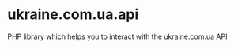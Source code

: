ukraine.com.ua.api
==================

PHP library which helps you to interact with the ukraine.com.ua API
